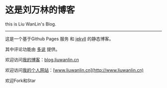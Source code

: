 # 这是刘万林的博客

this is Liu WanLin's Blog.

---

这是一个基于Github Pages 服务 和 [jekyll](http://jekyllrb.com/) 的静态博客。

其中评论功能由 [多说](http://duoshuo.com/) 提供。

欢迎访问[我的博客](https://github.com/bluesky335/BlueSkyBlog)：[blog.liuwanlin.cn](http://blog.liuwanlin.cn) 

欢迎访问[我的个人网站](https://github.com/BlueSky335/bluesky335.github.io)：[www.liuwanlin.cn](http://www.liuwanlin.cn)

欢迎Fork和Star
